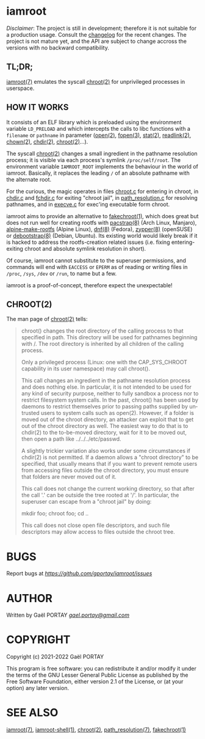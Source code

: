 # iamroot

_Disclaimer_: The project is still in development; therefore it is not suitable
for a production usage. Consult the [changelog] for the recent changes. The
project is not mature yet, and the API are subject to change accross the
versions with no backward compatibility.

## TL;DR;

[iamroot(7)] emulates the syscall [chroot(2)] for unprivileged processes in
userspace.

## HOW IT WORKS

It consists of an ELF library which is preloaded using the environment variable
`LD_PRELOAD` and which intercepts the calls to libc functions with a `filename`
or `pathname` in parameter ([open(2)], [fopen(3)], [stat(2)], [readlink(2)],
[chown(2)], [chdir(2)], [chroot(2)]...).

The syscall [chroot(2)] changes a small ingredient in the pathname resolution
process; it is visible via each process's symlink `/proc/self/root`. The
environment variable `IAMROOT_ROOT` implements the behaviour in the world of
iamroot. Basically, it replaces the leading `/` of an absolute pathname with
the alternate root.

For the curious, the magic operates in files [chroot.c](chroot.c) for entering
in chroot, in [chdir.c](chdir.c) and [fchdir.c](fchdir.c) for exiting "chroot
jail", in [path_resolution.c](path_resolution.c) for resolving pathnames, and
in [execve.c](execve.c) for exec'ing executable form chroot.

iamroot aims to provide an alternative to [fakechroot(1)], which does great but
does not run well for creating rootfs with [pacstrap(8)] (Arch Linux, Manjaro),
[alpine-make-rootfs] (Alpine Linux), [dnf(8)] (Fedora), [zypper(8)] (openSUSE)
or [debootstrap(8)] (Debian, Ubuntu). Its existing world would likely break if
it is hacked to address the rootfs-creation related issues (i.e. fixing
entering-exiting chroot and absolute symlink resolution in short).

Of course, iamroot cannot substitute to the superuser permissions, and commands
will end with `EACCESS` or `EPERM` as of reading or writing files in `/proc`,
`/sys`, `/dev` or `/run`, to name but a few.

iamroot is a proof-of-concept, therefore expect the unexpectable!

## CHROOT(2)

The man page of [chroot(2)] tells:

> chroot() changes the root directory of the calling process to that specified
> in path. This directory will be used for pathnames beginning with /. The root
> directory is inherited by all children of the calling process.
>
> Only a privileged process (Linux: one with the CAP_SYS_CHROOT capability in
> its user namespace) may call chroot().
>
> This call changes an ingredient in the pathname resolution process and does
> nothing else. In particular, it is not intended to be used for any kind of
> security purpose, neither to fully sandbox a process nor to restrict
> filesystem system calls. In the past, chroot() has been used by daemons to
> restrict themselves prior to passing paths supplied by un‐trusted users to
> system calls such as open(2). However, if a folder is moved out of the chroot
> directory, an attacker can exploit that to get out of the chroot directory as
> well. The easiest way to do that is to chdir(2) to the to-be-moved directory,
> wait for it to be moved out, then open a path like ../../../etc/passwd.
>
> A slightly trickier variation also works under some circumstances if chdir(2)
> is not permitted. If a daemon allows a "chroot directory" to be specified,
> that usually means that if you want to prevent remote users from accessing
> files outside the chroot directory, you must ensure that folders are never
> moved out of it.
>
> This call does not change the current working directory, so that after the
> call '.' can be outside the tree rooted at '/'. In particular, the superuser
> can escape from a "chroot jail" by doing:
>
>	mkdir foo; chroot foo; cd ..
>
> This call does not close open file descriptors, and such file descriptors may
> allow access to files outside the chroot tree.

# BUGS

Report bugs at *https://github.com/gportay/iamroot/issues*

# AUTHOR

Written by Gaël PORTAY *gael.portay@gmail.com*

# COPYRIGHT

Copyright (c) 2021-2022 Gaël PORTAY

This program is free software: you can redistribute it and/or modify it under
the terms of the GNU Lesser General Public License as published by the Free
Software Foundation, either version 2.1 of the License, or (at your option) any
later version.

# SEE ALSO

[iamroot(7)], [iamroot-shell(1)], [chroot(2)], [path_resolution(7)],
[fakechroot(1)]

[alpine-make-rootfs]: https://github.com/alpinelinux/alpine-make-rootfs/blob/master/README.adoc
[changelog]: CHANGELOG.md#unreleased
[chdir(2)]: https://linux.die.net/man/2/chdir
[chown(2)]: https://linux.die.net/man/2/chown
[chroot(2)]: https://linux.die.net/man/2/chroot
[debootstrap(8)]: https://linux.die.net/man/8/debootstrap
[dnf(8)]: https://dnf.readthedocs.io/en/latest/command_ref.html
[fakechroot(1)]: https://linux.die.net/man/1/fakechroot
[fchdir(2)]: https://linux.die.net/man/2/fchdir
[fopen(3)]: https://linux.die.net/man/3/fopen
[iamroot(7)]: iamroot.7.adoc
[iamroot-shell(1)]: iamroot-shell.1.adoc
[open(2)]: https://linux.die.net/man/2/open
[pacstrap(8)]: https://man.archlinux.org/man/pacstrap.8
[path_resolution(7)]: https://linux.die.net/man/7/path_resolution
[readlink(2)]: https://linux.die.net/man/2/readlink
[stat(2)]: https://linux.die.net/man/2/stat
[zypper(8)]: https://en.opensuse.org/SDB:Zypper_manual_(plain)
